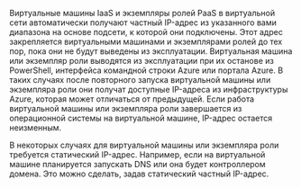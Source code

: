 Виртуальные машины IaaS и экземпляры ролей PaaS в виртуальной сети автоматически получают частный IP-адрес из указанного вами диапазона на основе подсети, к которой они подключены. Этот адрес закрепляется виртуальными машинами и экземплярами ролей до тех пор, пока они не будут выведены из эксплуатации. Виртуальная машина или экземпляр роли выводятся из эксплуатации при их останове из PowerShell, интерфейса командной строки Azure или портала Azure. В таких случаях после повторного запуска виртуальной машины или экземпляра роли они получат доступные IP-адреса из инфраструктуры Azure, которая может отличаться от предыдущей. Если работа виртуальной машины или экземпляра роли завершается из операционной системы на виртуальной машине, IP-адрес остается неизменным.

В некоторых случаях для виртуальной машины или экземпляра роли требуется статический IP-адрес. Например, если на виртуальной машине планируется запускать DNS или она будет контроллером домена. Это можно сделать, задав статический частный IP-адрес.

<!---HONumber=Sept15_HO3-->